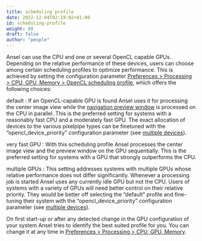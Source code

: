 ```yaml
---
title: scheduling profile
date: 2022-12-04T02:19:02+01:00
id: scheduling-profile
weight: 80
draft: false
author: "people"
---
```


Ansel can use the CPU and one or several OpenCL capable GPUs. Depending on the relative performance of these devices, users can choose among certain scheduling profiles to optimize performance. This is achieved by setting the configuration parameter [Preferences > Processing > CPU, GPU, Memory > OpenCL scheduling profile](../../preferences-settings/processing#cpu-gpu-memory), which offers the following choices:

default
: If an OpenCL-capable GPU is found Ansel uses it for processing the center image view while the [navigation preview window](../../views/toolboxes/navigation.md) is processed on the CPU in parallel. This is the preferred setting for systems with a reasonably fast CPU and a moderately fast GPU. The exact allocation of devices to the various pixelpipe types can be finetuned with the “opencl\_device\_priority” configuration parameter (see [multiple devices](./multiple-devices.md)).

very fast GPU
: With this scheduling profile Ansel processes the center image view and the preview window on the GPU sequentially. This is the preferred setting for systems with a GPU that strongly outperforms the CPU.

multiple GPUs
: This setting addresses systems with multiple GPUs whose relative performance does not differ significantly. Whenever a processing job is started Ansel uses any currently idle GPU but not the CPU. Users of systems with a variety of GPUs will need better control on their relative priority. They would be better off selecting the “default” profile and fine-tuning their system with the “opencl\_device\_priority” configuration parameter (see [multiple devices](./multiple-devices.md)).

On first start-up or after any detected change in the GPU configuration of your system Ansel tries to identify the best suited profile for you. You can change it at any time in [Preferences > Processing > CPU, GPU, Memory](../../preferences-settings/processing.md#cpu-gpu-memory).
